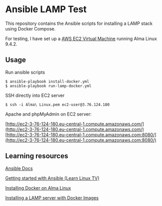 # Ansible LAMP Test

This repository contains the Ansible scripts for installing a LAMP stack using Docker Compose.

For testing, I have set up a [AWS EC2 Virtual Machine](https://eu-central-1.console.aws.amazon.com/ec2/home?region=eu-central-1#InstanceDetails:instanceId=i-0200e46d3ff3f5aa6) running Alma Linux 9.4.2.

## Usage

Run ansible scripts

```
$ ansible-playbook install-docker.yml
$ ansible-playbook run-lamp-docker.yml
```

SSH directly into EC2 server
```
$ ssh -i Alma\ Linux.pem ec2-user@3.76.124.180
```

Apache and phpMyAdmin on EC2 server:

[http://ec2-3-76-124-180.eu-central-1.compute.amazonaws.com/](http://ec2-3-76-124-180.eu-central-1.compute.amazonaws.com/)
[http://ec2-3-76-124-180.eu-central-1.compute.amazonaws.com:8080/](http://ec2-3-76-124-180.eu-central-1.compute.amazonaws.com:8080/)

## Learning resources

[Ansible Docs](https://docs.ansible.com/)

[Getting started with Ansible (Learn Linux TV)](https://www.youtube.com/playlist?list=PLT98CRl2KxKEUHie1m24-wkyHpEsa4Y70)

[Installing Docker on Alma Linux](https://www.liquidweb.com/blog/install-docker-on-linux-almalinux/)

[Installing a LAMP server with Docker Images](https://medium.com/@mikez_dg/how-to-set-up-a-simple-lamp-server-with-docker-images-in-2023-9b0e24476ec6)

